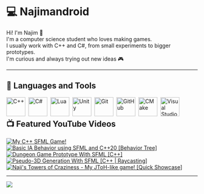 # 💻 Najimandroid

Hi! I'm Najim 👋  
I'm a computer science student who loves making games.  
I usually work with C++ and C#, from small experiments to bigger prototypes.  
I'm curious and always trying out new ideas 🎮  

---

## 🔧 Languages and Tools

<img align="left" alt="C++" width="50px" style="padding-right:5px;" src="https://cdn.jsdelivr.net/gh/devicons/devicon@latest/icons/cplusplus/cplusplus-original.svg"/>
<img align="left" alt="C#" width="50px" style="padding-right:5px;" src="https://cdn.jsdelivr.net/gh/devicons/devicon@latest/icons/csharp/csharp-original.svg" />
<img align="left" alt="Lua" width="50px" style="padding-right:5px;" src="https://cdn.jsdelivr.net/gh/devicons/devicon@latest/icons/lua/lua-original.svg" />
<img align="left" alt="Unity" width="50px" style="padding-right:5px;" src="https://cdn.jsdelivr.net/gh/devicons/devicon@latest/icons/unity/unity-original.svg" />
<img align="left" alt="Git" width="50px" style="padding-right:5px;" src="https://cdn.jsdelivr.net/gh/devicons/devicon/icons/git/git-original.svg" />
<img align="left" alt="GitHub" width="50px" style="padding-right:5px;" src="https://cdn.jsdelivr.net/gh/devicons/devicon/icons/github/github-original.svg" />
<img align="left" alt="CMake" width="50px" style="padding-right:5px;" src="https://cdn.jsdelivr.net/gh/devicons/devicon@latest/icons/cmake/cmake-original.svg" />
<img align="left" alt="Visual Studio" width="50px" style="padding-right:5px;" src="https://cdn.jsdelivr.net/gh/devicons/devicon@latest/icons/visualstudio/visualstudio-original.svg" />
<br />

#

## 📺 Featured YouTube Videos

<!-- BEGIN YOUTUBE-CARDS -->
[![My C++ SFML Game!](https://ytcards.demolab.com/?id=OKkgqlkqQys&title=My+Cpp+SFML+Game!&lang=en&timestamp=1734735600&background_color=%230d1117&title_color=%23ffffff&stats_color=%23dedede&max_title_lines=1&width=250&border_radius=5&duration=232 "My C++ SFML Game!")](https://www.youtube.com/watch?v=OKkgqlkqQys)
[![Basic IA Behavior using SFML and C++20 [Behavior Tree]](https://ytcards.demolab.com/?id=UuHNmVPDauc&title=Basic+IA+Behavior+using+SFML+and+C++20+[Behavior+Tree]&lang=en&timestamp=1741215600&background_color=%230d1117&title_color=%23ffffff&stats_color=%23dedede&max_title_lines=1&width=250&border_radius=5&duration=104 "Basic IA Behavior using SFML and C++20 [Behavior Tree]")](https://www.youtube.com/watch?v=UuHNmVPDauc)
[![Dungeon Game Prototype With SFML [C++]](https://ytcards.demolab.com/?id=Avaevhes7KM&title=Dungeon+Game+Prototype+With+SFML+[C++]&lang=en&timestamp=1738278000&background_color=%230d1117&title_color=%23ffffff&stats_color=%23dedede&max_title_lines=1&width=250&border_radius=5&duration=70 "Dungeon Game Prototype With SFML [C++]")](https://www.youtube.com/shorts/Avaevhes7KM)
[![Pseudo-3D Generation With SFML [C++ | Raycasting]](https://ytcards.demolab.com/?id=t0mOLoRlomo&title=Pseudo-3D+Generation+With+SFML+[Cpp+|+Raycasting]&lang=en&timestamp=1738278000&background_color=%230d1117&title_color=%23ffffff&stats_color=%23dedede&max_title_lines=1&width=250&border_radius=5&duration=884 "Pseudo-3D Generation With SFML [C++ | Raycasting]")](https://www.youtube.com/watch?v=t0mOLoRlomo)
[![Naji's Towers of Craziness - My JToH-like game! [Quick Showcase]](https://ytcards.demolab.com/?id=lsz6NSc3IR8&title=Naji's+Towers+of+Craziness+-+My+JToH-like+game!+[Quick+Showcase]&lang=en&timestamp=1712181600&background_color=%230d1117&title_color=%23ffffff&stats_color=%23dedede&max_title_lines=1&width=250&border_radius=5&duration=872 "Naji's Towers of Craziness - My JToH-like game! [Quick Showcase]")](https://www.youtube.com/watch?v=lsz6NSc3IR8)
<!-- END YOUTUBE-CARDS -->

---

<picture>
  <source
    srcset="https://github-readme-stats.vercel.app/api/top-langs/?username=Najimandroid&theme=github_dark&layout=compact"
    media="(prefers-color-scheme: dark)"
  />
  <source
    srcset="https://github-readme-stats.vercel.app/api/top-langs/?username=Najimandroid&theme=default&layout=compact"
    media="(prefers-color-scheme: light), (prefers-color-scheme: no-preference)"
  />
  <img src="https://github-readme-stats.vercel.app/api/top-langs/?username=Najimandroid&layout=compact" />
</picture>

<!--
**Najimandroid/Najimandroid** is a ✨ _special_ ✨ repository because its `README.md` (this file) appears on your GitHub profile.

Here are some ideas to get you started:

- 🔭 I’m currently working on ...
- 🌱 I’m currently learning ...
- 👯 I’m looking to collaborate on ...
- 🤔 I’m looking for help with ...
- 💬 Ask me about ...
- 📫 How to reach me: ...
- 😄 Pronouns: ...
- ⚡ Fun fact: ...
-->
